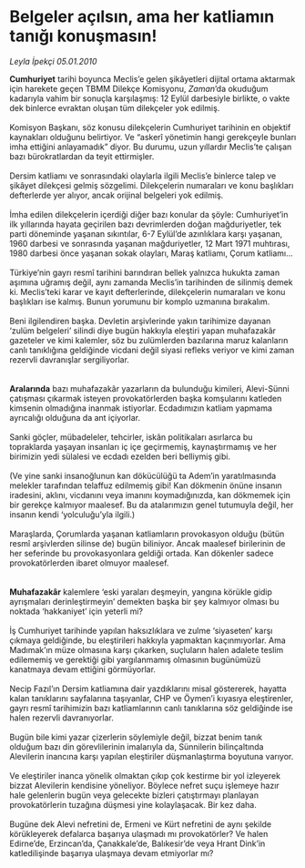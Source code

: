 # Belgeler açılsın, ama her katliamın tanığı konuşmasın!

*Leyla İpekçi 05.01.2010*

<div class="yazi"><b>Cumhuriyet</b> tarihi boyunca Meclis’e gelen şikâyetleri dijital ortama aktarmak için harekete geçen TBMM Dilekçe Komisyonu, <i>Zaman</i>’da okuduğum kadarıyla vahim bir sonuçla karşılaşmış: 12 Eylül darbesiyle birlikte, o vakte dek binlerce evraktan oluşan tüm dilekçeler yok edilmiş. <br/><br/>Komisyon Başkanı, söz konusu dilekçelerin Cumhuriyet tarihinin en objektif kaynakları olduğunu belirtiyor. Ve “askerî yönetimin hangi gerekçeyle bunları imha ettiğini anlayamadık” diyor. Bu durumu, uzun yıllardır Meclis’te çalışan bazı bürokratlardan da teyit ettirmişler. <br/><br/>Dersim katliamı ve sonrasındaki olaylarla ilgili Meclis’e binlerce talep ve şikâyet dilekçesi gelmiş sözgelimi. Dilekçelerin numaraları ve konu başlıkları defterlerde yer alıyor, ancak orijinal belgeleri yok edilmiş. <br/><br/>İmha edilen dilekçelerin içerdiği diğer bazı konular da şöyle: Cumhuriyet’in ilk yıllarında hayata geçirilen bazı devrimlerden doğan mağduriyetler, tek parti döneminde yaşanan sıkıntılar, 6-7 Eylül’de azınlıklara karşı yaşanan, 1960 darbesi ve sonrasında yaşanan mağduriyetler, 12 Mart 1971 muhtırası, 1980 darbesi önce yaşanan sokak olayları, Maraş katliamı, Çorum katliamı... <br/><br/>Türkiye’nin gayrı resmî tarihini barındıran bellek yalnızca hukukta zaman aşımına uğramış değil, aynı zamanda Meclis’in tarihinden de silinmiş demek ki. Meclis’teki karar ve kayıt defterlerinde, dilekçelerin numaraları ve konu başlıkları ise kalmış. Bunun yorumunu bir komplo uzmanına bırakalım. <br/><br/>Beni ilgilendiren başka. Devletin arşivlerinde yakın tarihimize dayanan ‘zulüm belgeleri’ silindi diye bugün hakkıyla eleştiri yapan muhafazakâr gazeteler ve kimi kalemler, söz bu zulümlerden bazılarına maruz kalanların canlı tanıklığına geldiğinde vicdani değil siyasi refleks veriyor ve kimi zaman rezervli davranışlar sergiliyorlar. <br/><b><br/><br/>Aralarında</b> bazı muhafazakâr yazarların da bulunduğu kimileri, Alevi-Sünni çatışması çıkarmak isteyen provokatörlerden başka komşularını katleden kimsenin olmadığına inanmak istiyorlar. Ecdadımızın katliam yapmama ayrıcalığı olduğuna da ant içiyorlar. <br/><br/>Sanki göçler, mübadeleler, tehcirler, iskân politikaları asırlarca bu topraklarda yaşayan insanları iç içe geçirmemiş, kaynaştırmamış ve her birimizin yedi sülalesi ve ecdadı ezelden beri belliymiş gibi. <br/><br/>(Ve yine sanki insanoğlunun kan dökücülüğü ta Adem’in yaratılmasında melekler tarafından telaffuz edilmemiş gibi! Kan dökmenin önüne insanın iradesini, aklını, vicdanını veya imanını koymadığınızda, kan dökmemek için bir gerekçe kalmıyor maalesef. Bu da atalarımızın genel tutumuyla değil, her insanın kendi ‘yolculuğu’yla ilgili.) <br/><br/>Maraşlarda, Çorumlarda yaşanan katliamların provokasyon olduğu (bütün resmî arşivlerden silinse de) bugün biliniyor. Ancak maalesef birilerinin de her seferinde bu provokasyonlara geldiği ortada. Kan dökenler sadece provokatörlerden ibaret olmuyor maalesef. <br/><br/><b><br/>Muhafazakâr</b> kalemlere ‘eski yaraları deşmeyin, yangına körükle gidip ayrışmaları derinleştirmeyin’ demekten başka bir şey kalmıyor olması bu noktada ‘hakkaniyet’ için yeterli mi? <br/><br/>İş Cumhuriyet tarihinde yapılan haksızlıklara ve zulme ‘siyaseten’ karşı çıkmaya geldiğinde, bu eleştirileri hakkıyla yapmaktan kaçınmıyorlar. Ama Madımak’ın müze olmasına karşı çıkarken, suçluların halen adalete teslim edilememiş ve gerektiği gibi yargılanmamış olmasının bugünümüzü kanatmaya devam ettiğini görmüyorlar. <br/><br/>Necip Fazıl’ın Dersim katliamına dair yazdıklarını misal göstererek, hayatta kalan tanıklarını sayfalarına taşıyanlar, CHP ve Öymen’i kıyasıya eleştirenler, gayrı resmî tarihimizin bazı katliamlarının canlı tanıklarına söz geldiğinde ise halen rezervli davranıyorlar. <br/><br/>Bugün bile<b> </b>kimi yazar çizerlerin söylemiyle değil, bizzat benim tanık olduğum bazı din görevlilerinin imalarıyla da, Sünnilerin bilinçaltında Alevilerin inancına karşı yapılan eleştiriler düşmanlaştırma boyutuna varıyor. <br/><br/>Ve eleştiriler inanca yönelik olmaktan çıkıp çok kestirme bir yol izleyerek bizzat Alevilerin kendisine yöneliyor. Böylece nefret suçu işlemeye hazır hale gelenlerin bugün veya gelecekte bizleri çatıştırmayı planlayan provokatörlerin tuzağına düşmesi yine kolaylaşacak. Bir kez daha. <br/><br/>Bugüne dek Alevi nefretini de, Ermeni ve Kürt nefretini de aynı şekilde körükleyerek defalarca başarıya ulaşmadı mı provokatörler? Ve halen Edirne’de, Erzincan’da, Çanakkale’de, Balıkesir’de veya Hrant Dink’in katledilişinde başarıya ulaşmaya devam etmiyorlar mı?
              </div>
